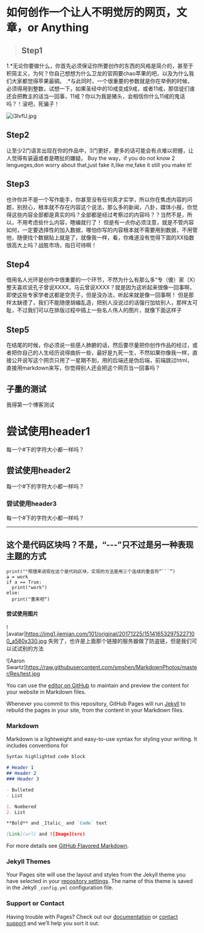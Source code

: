 # 如何创作一个让人不明觉厉的网页，文章，or Anything

>## Step1
1.*无论你要做什么，你首先必须保证你所要创作的东西的风格是简介的，甚至于积简主义，为何？你自己想想为什么卫龙的官网要chao苹果的吧，以及为什么我们大家都觉得苹果最碉。
.*与此同时，一个很重要的参数就是你在举例的时候，必须得用到整数，试想一下，如果圣经中的10戒变成9戒，或者11戒，那信徒们谁还会把教主的话当一回事，11戒？你以为我是猪头，会相信你什么11戒的鬼话吗？！滚吧，死骗子！


![i3lvfU.jpg](https://s1.ax1x.com/2018/10/03/i3lvfU.jpg)

## Step2
 让至少2门语言出现在你的作品中，3门更好，更多的话可能会有点难以把握，让人觉得有装逼或者是瞎扯的嫌疑。
 Buy the way，if you do not know 2 lengueges,don worry about that,just fake it,like me,fake it still you make it!

## Step3
 也许你并不是一个写作能手，你甚至没有任何真才实学，所以你在焦虑内容的问题，别担心，根本就不存在内容这个说法，那么多的新闻，八卦，媒体小报，你觉得这些内容全部都是真实的吗？全部都是经过考察过的内容吗？？当然不是，所以，不用考虑些什么内容，瞎编就行了！
 但是有一点你必须注意，就是不管内容如何，一定要选择性的加入数据，哪怕你写的内容根本就不需要用到数据，不用管他，随便找个数据贴上就是了，就像我一样，看，你难道没有觉得下面的XX指数很高大上吗？战胜市场，指日可待啊！


## Step4
 借用名人光环是创作中很重要的一个环节，不然为什么有那么多“专（傻）家（X）整天喜欢说孔子曾说XXXX，马云曾说XXXX？就是因为这听起来很像一回事啊，即使这些专家学者这都是空壳子，但是没办法，听起来就是像一回事啊！
 但是那样太缺德了，我们不能随便胡编乱造，把别人没说过的话强行加给别人，那样太可耻，不过我们可以在排版过程中插上一些名人伟人的图片，就像下面这样子


## Step5
 在结尾的时候，你必须说一些感人肺腑的话，然后要尽量把你创作作品的经过，或者把你自己的人生经历说得曲折一些，最好是九死一生，不然如果你像我一样，直接公开说写这个网页只用了一星期不到，用的后端还是伪后端，前端跳过html，直接用markdown来写，你觉得别人还会把这个网页当一回事吗？





















## 子墨的测试
我得第一个博客测试

# 尝试使用header1
每一个#下的字符大小都一样吗？
## 尝试使用header2
每一个#下的字符大小都一样吗？
### 尝试使用header3
每一个#下的字符大小都一样吗？


---
这个是代码区块吗？不是，“---”只不过是另一种表现主题的方式
---

```
print(""照理来说现在这个是代码区块，实现的方法是用三个连续的重音符“```”)
a = work
if a == True:
  print("work")
else:
  print("重来吧“)

```



#### 尝试使用图片
![avatar]https://img1.jiemian.com/101/original/20171225/151416532975227100_a580x330.jpg
失败了，也许是上面那个链接的服务器做了防盗链，但是我们可以试试别的方法

![Aaron Swartz]https://raw.githubusercontent.com/smshen/MarkdownPhotos/master/Res/test.jpg




You can use the [editor on GitHub](https://github.com/lliangmapiaodang/-/edit/master/index.md) to maintain and preview the content for your website in Markdown files.

Whenever you commit to this repository, GitHub Pages will run [Jekyll](https://jekyllrb.com/) to rebuild the pages in your site, from the content in your Markdown files.

### Markdown

Markdown is a lightweight and easy-to-use syntax for styling your writing. It includes conventions for

```markdown
Syntax highlighted code block

# Header 1
## Header 2
### Header 3

- Bulleted
- List

1. Numbered
2. List

**Bold** and _Italic_ and `Code` text

[Link](url) and ![Image](src)
```

For more details see [GitHub Flavored Markdown](https://guides.github.com/features/mastering-markdown/).

### Jekyll Themes

Your Pages site will use the layout and styles from the Jekyll theme you have selected in your [repository settings](https://github.com/lliangmapiaodang/-/settings). The name of this theme is saved in the Jekyll `_config.yml` configuration file.

### Support or Contact

Having trouble with Pages? Check out our [documentation](https://help.github.com/categories/github-pages-basics/) or [contact support](https://github.com/contact) and we’ll help you sort it out.
